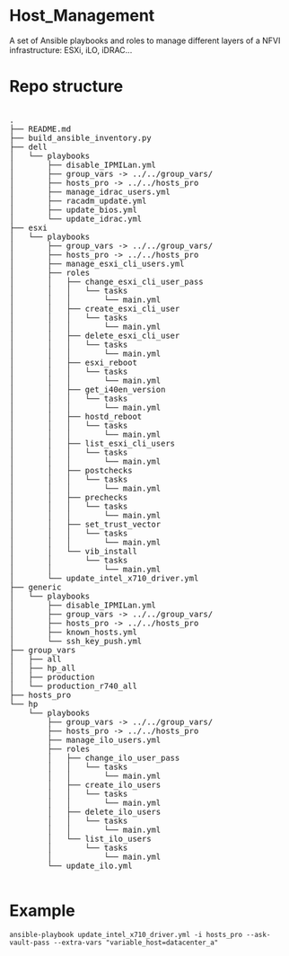 # Host_Management

A set of Ansible playbooks and roles to manage different layers of a NFVI infrastructure: ESXi, iLO, iDRAC...

# Repo structure

<pre>

.
├── README.md
├── build_ansible_inventory.py
├── dell
│   └── playbooks
│       ├── disable_IPMILan.yml
│       ├── group_vars -> ../../group_vars/
│       ├── hosts_pro -> ../../hosts_pro
│       ├── manage_idrac_users.yml
│       ├── racadm_update.yml
│       ├── update_bios.yml
│       └── update_idrac.yml
├── esxi
│   └── playbooks
│       ├── group_vars -> ../../group_vars/
│       ├── hosts_pro -> ../../hosts_pro
│       ├── manage_esxi_cli_users.yml
│       ├── roles
│       │   ├── change_esxi_cli_user_pass
│       │   │   └── tasks
│       │   │       └── main.yml
│       │   ├── create_esxi_cli_user
│       │   │   └── tasks
│       │   │       └── main.yml
│       │   ├── delete_esxi_cli_user
│       │   │   └── tasks
│       │   │       └── main.yml
│       │   ├── esxi_reboot
│       │   │   └── tasks
│       │   │       └── main.yml
│       │   ├── get_i40en_version
│       │   │   └── tasks
│       │   │       └── main.yml
│       │   ├── hostd_reboot
│       │   │   └── tasks
│       │   │       └── main.yml
│       │   ├── list_esxi_cli_users
│       │   │   └── tasks
│       │   │       └── main.yml
│       │   ├── postchecks
│       │   │   └── tasks
│       │   │       └── main.yml
│       │   ├── prechecks
│       │   │   └── tasks
│       │   │       └── main.yml
│       │   ├── set_trust_vector
│       │   │   └── tasks
│       │   │       └── main.yml
│       │   └── vib_install
│       │       └── tasks
│       │           └── main.yml
│       └── update_intel_x710_driver.yml
├── generic
│   └── playbooks
│       ├── disable_IPMILan.yml
│       ├── group_vars -> ../../group_vars/
│       ├── hosts_pro -> ../../hosts_pro
│       ├── known_hosts.yml
│       └── ssh_key_push.yml
├── group_vars
│   ├── all
│   ├── hp_all
│   ├── production
│   └── production_r740_all
├── hosts_pro
└── hp
    └── playbooks
        ├── group_vars -> ../../group_vars/
        ├── hosts_pro -> ../../hosts_pro
        ├── manage_ilo_users.yml
        ├── roles
        │   ├── change_ilo_user_pass
        │   │   └── tasks
        │   │       └── main.yml
        │   ├── create_ilo_users
        │   │   └── tasks
        │   │       └── main.yml
        │   ├── delete_ilo_users
        │   │   └── tasks
        │   │       └── main.yml
        │   └── list_ilo_users
        │       └── tasks
        │           └── main.yml
        └── update_ilo.yml

</pre>

# Example
`ansible-playbook update_intel_x710_driver.yml -i hosts_pro --ask-vault-pass --extra-vars "variable_host=datacenter_a"`

